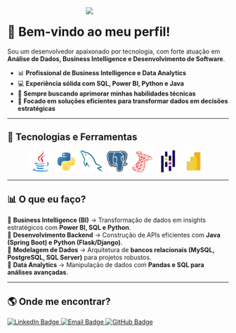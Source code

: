 <img src="banner.gif" width="325px" align="right">

# 👋 Bem-vindo ao meu perfil!

Sou um desenvolvedor apaixonado por tecnologia, com forte atuação em **Análise de Dados, Business Intelligence e Desenvolvimento de Software**.

- 📊 **Profissional de Business Intelligence e Data Analytics**
- 💻 **Experiência sólida com SQL, Power BI, Python e Java**
- 🚀 **Sempre buscando aprimorar minhas habilidades técnicas**
- 🎯 **Focado em soluções eficientes para transformar dados em decisões estratégicas**

---

## 🚀 **Tecnologias e Ferramentas**
  
<div align="center">
  <img src="https://github.com/devicons/devicon/blob/master/icons/java/java-original.svg" title="Java" alt="Java" width="50" height="50"/>&nbsp;
  <img src="https://github.com/devicons/devicon/blob/master/icons/python/python-original.svg" title="Python" alt="Python" width="50" height="50"/>&nbsp;
  <img src="https://github.com/devicons/devicon/blob/master/icons/mysql/mysql-original.svg" title="MySQL" alt="MySQL" width="50" height="50"/>&nbsp;
  <img src="https://github.com/devicons/devicon/blob/master/icons/postgresql/postgresql-original.svg" title="PostgreSQL" alt="PostgreSQL" width="50" height="50"/>&nbsp;
  <img src="https://github.com/devicons/devicon/blob/master/icons/microsoftsqlserver/microsoftsqlserver-plain.svg" title="SQL Server" alt="SQL Server" width="50" height="50"/>&nbsp;
  <img src="https://github.com/devicons/devicon/blob/master/icons/pandas/pandas-original.svg" title="Pandas" alt="Pandas" width="50" height="50"/>&nbsp;
  <img src="https://github.com/AntonioNeto504/AntonioNeto504/blob/main/microsoft-power-bi-10410782-8500319.webp" title="Power BI" alt="Power BI" width="50" height="50"/>&nbsp;
</div>

---

## 📊 **O que eu faço?**
🔹 **Business Intelligence (BI)** → Transformação de dados em insights estratégicos com **Power BI, SQL e Python**.  
🔹 **Desenvolvimento Backend** → Construção de APIs eficientes com **Java (Spring Boot) e Python (Flask/Django)**.  
🔹 **Modelagem de Dados** → Arquitetura de **bancos relacionais (MySQL, PostgreSQL, SQL Server)** para projetos robustos.  
🔹 **Data Analytics** → Manipulação de dados com **Pandas e SQL para análises avançadas**.  

---

## 🌎 **Onde me encontrar?**
<div id="badges">
  <a href="https://www.linkedin.com/in/ant%C3%B4nio-cust%C3%B3dio-neto-03a400245/" target="_blank">
    <img src="https://img.shields.io/badge/LinkedIn-blue?style=for-the-badge&logo=linkedin&logoColor=white" alt="LinkedIn Badge"/>
  </a>
  <a href="mailto:antoniocustorioneto@gmail.com">
    <img src="https://img.shields.io/badge/Email-orange?style=for-the-badge&logo=gmail&logoColor=white" alt="Email Badge"/>
  </a>
  <a href="https://github.com/AntonioNeto504" target="_blank">
    <img src="https://img.shields.io/badge/GitHub-black?style=for-the-badge&logo=github&logoColor=white" alt="GitHub Badge"/>
  </a>
</div>
